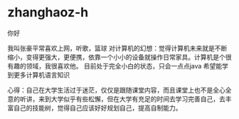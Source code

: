 # zhanghaoz-h
你好


我叫张豪平常喜欢上网，听歌，篮球 对计算机的幻想：觉得计算机未来就是不断缩小，变得更强大，更便携，依靠一个小小的设备就操作日常家具。计算机是个很有趣的领域，我很喜欢他。 目前处于完全小白的状态，只会一点点java 希望能学到更多计算机语言知识

心得：自己在大学生活过于迷茫，仅仅是跟随课堂内容，而且课堂上也不是全心全意的听讲，来到大学似乎有些松懈，但在大学有充足的时间去学习完善自己，去丰富自己的技能树，觉得自己应该好好规划自己，提高自制能力。
